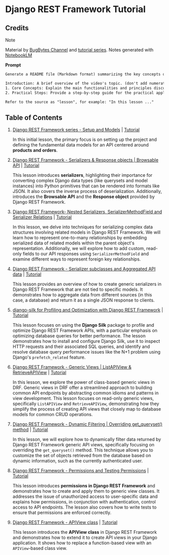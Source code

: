# Django REST Framework Tutorial

## Credits

> [!NOTE]
> Material by [BugBytes Channel](https://www.youtube.com/@bugbytes3923) and [tutorial series](https://www.youtube.com/watch?v=6AEvlNgRPNc&list=PL-2EBeDYMIbTLulc9FSoAXhbmXpLq2l5t).
> Notes generated with [NotebookLM](https://notebooklm.google)

**Prompt**

```txt
Generate a README file (Markdown format) summarizing the key concepts of the source video. Include the following sections:

Introduction: A brief overview of the video's topic. (don't add numeration for this section)
1. Core Concepts: Explain the main functionalities and principles discussed.
2. Practical Steps: Provide a step-by-step guide for the practical application of the concepts in the video. For each step, clearly explain the action and include the corresponding code block (if any) directly after the step description. (not required to put "action" or "code" subtitle)

Refer to the source as "lesson", for example: "In this lesson ..."
```

## Table of Contents

1. [Django REST Framework series - Setup and Models](./notes/lesson-01.md) | [Tutorial](https://youtu.be/6AEvlNgRPNc?si=YBnUAiGHIXL3mndx)

   In this initial lesson, the primary focus is on setting up the project and defining the fundamental data models for an API centered around **products and orders**.

2. [Django REST Framework - Serializers & Response objects | Browsable API](./notes/lesson-02.md) | [Tutorial](https://youtu.be/BMym71Dwox0?si=OBaDKuWnOaug7b8r)

   This lesson introduces **serializers**, highlighting their importance for converting complex Django data types (like querysets and model instances) into Python primitives that can be rendered into formats like JSON. It also covers the inverse process of deserialization. Additionally, introduces the **Browsable API** and the **Response object** provided by Django REST Framework.

3. [Django REST Framework- Nested Serializers, SerializerMethodField and Serializer Relations](./notes/lesson-03.md) | [Tutorial](https://youtu.be/KfSYadIFHgY?si=IlS4-iodg5ZRKQtL)

   In this lesson, we delve into techniques for serializing complex data structures involving related models in Django REST Framework. We will learn how to represent one-to-many relationships by embedding serialized data of related models within the parent object's representation. Additionally, we will explore how to add custom, read-only fields to our API responses using `SerializerMethodField` and examine different ways to represent foreign key relationships.

4. [Django REST Framework - Serializer subclasses and Aggregated API data](./notes/lesson-04.md) | [Tutorial](https://youtu.be/_xbI0-mjtw4?si=wXfWJNA5QxNbh72c)

   This lesson provides an overview of how to create generic serializers in Django REST Framework that are not tied to specific models. It demonstrates how to aggregate data from different sources (in this case, a database) and return it as a single JSON response to clients.

5. [django-silk for Profiling and Optimization with Django REST Framework](./notes/lesson-05.md) | [Tutorial](https://youtu.be/OG8alXR4bEs?si=zMjLTCjqt-fH4Oig)

   This lesson focuses on using the **Django Silk** package to profile and optimize Django REST Framework APIs, with a particular emphasis on optimizing database queries for better performance. The lesson demonstrates how to install and configure Django Silk, use it to inspect HTTP requests and their associated SQL queries, and identify and resolve database query performance issues like the N+1 problem using Django's `prefetch_related` feature.

6. [Django REST Framework - Generic Views | ListAPIView & RetrieveAPIView](./notes/lesson-06.md) | [Tutorial](https://youtu.be/vExjSChWPWg?si=fdIM8l1yAK_Fmtii)

   In this lesson, we explore the power of class-based generic views in DRF. Generic views in DRF offer a streamlined approach to building common API endpoints by abstracting common idioms and patterns in view development. This lesson focuses on read-only generic views, specifically `ListAPIView` and `RetrieveAPIView`, demonstrating how they simplify the process of creating API views that closely map to database models for common CRUD operations.

7. [Django REST Framework - Dynamic Filtering | Overriding get_queryset() method](./notes/lesson-07.md) | [Tutorial](https://youtu.be/3Gi-w4Swge8?si=arj4kv2XprfTKHae)

   In this lesson, we will explore how to dynamically filter data returned by Django REST Framework generic API views, specifically focusing on overriding the `get_queryset()` method. This technique allows you to customize the set of objects retrieved from the database based on dynamic information, such as the currently authenticated user.

8. [Django REST Framework - Permissions and Testing Permissions](./notes/lesson-08.md) | [Tutorial](https://youtu.be/rx5IV_4Iuog?si=WjcKg4NyyEMW4_aZ)

   This lesson introduces **permissions in Django REST Framework** and demonstrates how to create and apply them to generic view classes. It addresses the issue of unauthorized access to user-specific data and explains how permissions, in conjunction with authentication, control access to API endpoints. The lesson also covers how to write tests to ensure that permissions are enforced correctly.

9. [Django REST Framework - APIView class](./notes/lesson-09.md) | [Tutorial](https://youtu.be/TVFCU0w65Ak?si=cp5gKS3_aph13EGH)

   This lesson introduces the **APIView class** in Django REST Framework and demonstrates how to extend it to create API views in your Django application. It shows how to replace a function-based view with an `APIView`-based class view.
